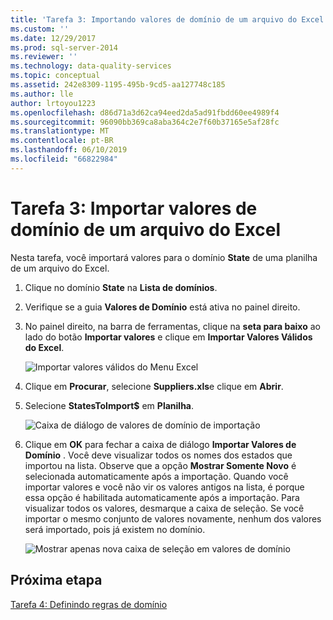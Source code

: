 ```yaml
---
title: 'Tarefa 3: Importando valores de domínio de um arquivo do Excel | Microsoft Docs'
ms.custom: ''
ms.date: 12/29/2017
ms.prod: sql-server-2014
ms.reviewer: ''
ms.technology: data-quality-services
ms.topic: conceptual
ms.assetid: 242e8309-1195-495b-9cd5-aa127748c185
ms.author: lle
author: lrtoyou1223
ms.openlocfilehash: d86d71a3d62ca94eed2da5ad91fbdd60ee4989f4
ms.sourcegitcommit: 96090bb369ca8aba364c2e7f60b37165e5af28fc
ms.translationtype: MT
ms.contentlocale: pt-BR
ms.lasthandoff: 06/10/2019
ms.locfileid: "66822984"
---
```

# <a name="task-3-importing-domain-values-from-an-excel-file"></a>Tarefa 3: Importar valores de domínio de um arquivo do Excel

  Nesta tarefa, você importará valores para o domínio **State** de uma planilha de um arquivo do Excel.  
  
1.  Clique no domínio **State** na **Lista de domínios**.  
  
2.  Verifique se a guia **Valores de Domínio** está ativa no painel direito.  
  
3.  No painel direito, na barra de ferramentas, clique na **seta para baixo** ao lado do botão **Importar valores** e clique em **Importar Valores Válidos do Excel**.  
  
     ![Importar valores válidos do Menu Excel](../../2014/tutorials/media/et-importingdomainvaluesfromanexcelfile-01.jpg "importar valores válidos do Menu Excel")  
  
4.  Clique em **Procurar**, selecione **Suppliers.xls**e clique em **Abrir**.  
  
5.  Selecione **StatesToImport$** em **Planilha**.  
  
     ![Caixa de diálogo de valores de domínio de importação](../../2014/tutorials/media/et-importingdomainvaluesfromanexcelfile-02.jpg "caixa de diálogo de valores de domínio de importação")  
  
6.  Clique em **OK** para fechar a caixa de diálogo **Importar Valores de Domínio** . Você deve visualizar todos os nomes dos estados que importou na lista. Observe que a opção **Mostrar Somente Novo** é selecionada automaticamente após a importação. Quando você importar valores e você não vir os valores antigos na lista, é porque essa opção é habilitada automaticamente após a importação. Para visualizar todos os valores, desmarque a caixa de seleção. Se você importar o mesmo conjunto de valores novamente, nenhum dos valores será importado, pois já existem no domínio.  
  
     ![Mostrar apenas nova caixa de seleção em valores de domínio](../../2014/tutorials/media/et-importingdomainvaluesfromanexcelfile-03.jpg "mostram a nova caixa de seleção apenas nos valores de domínio")  
  
## <a name="next-step"></a>Próxima etapa  
 [Tarefa 4: Definindo regras de domínio](../../2014/tutorials/task-4-setting-domain-rules.md)  
  
  
